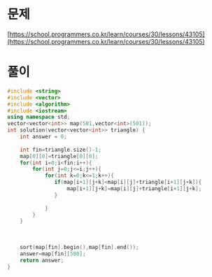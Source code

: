 # 문제

[https://school.programmers.co.kr/learn/courses/30/lessons/43105](https://school.programmers.co.kr/learn/courses/30/lessons/43105)

# 풀이

```c++
#include <string>
#include <vector>
#include <algorithm>
#include <iostream>
using namespace std;
vector<vector<int>> map(501,vector<int>(501));
int solution(vector<vector<int>> triangle) {
    int answer = 0;
    
    int fin=triangle.size()-1;
    map[0][0]=triangle[0][0];
    for(int i=0;i<fin;i++){
        for(int j=0;j<=i;j++){
            for(int k=0;k<=1;k++){
               if(map[i+1][j+k]<map[i][j]+triangle[i+1][j+k]){
                   map[i+1][j+k]=map[i][j]+triangle[i+1][j+k];
               } 
                
            }
        }
    }
    
    
    
    sort(map[fin].begin(),map[fin].end());
    answer=map[fin][500];
    return answer;
}
```